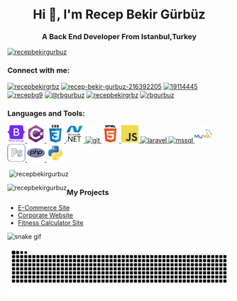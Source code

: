 <h1 align="center">Hi 👋, I'm Recep Bekir Gürbüz</h1>
<h3 align="center">A Back End Developer From Istanbul,Turkey</h3>

<p align="left"> <a href="https://github.com/ryo-ma/github-profile-trophy"><img src="https://github-profile-trophy.vercel.app/?username=recepbekirgurbuz" alt="recepbekirgurbuz" /></a> </p>

<h3 align="left">Connect with me:</h3>
<p align="left">
<a href="https://twitter.com/recepbekirgrbz" target="blank"><img align="center" src="https://raw.githubusercontent.com/rahuldkjain/github-profile-readme-generator/master/src/images/icons/Social/twitter.svg" alt="recepbekirgrbz" height="30" width="40" /></a>
<a href="https://linkedin.com/in/recep-bekir-gurbuz-216392205" target="blank"><img align="center" src="https://raw.githubusercontent.com/rahuldkjain/github-profile-readme-generator/master/src/images/icons/Social/linked-in-alt.svg" alt="recep-bekir-gurbuz-216392205" height="30" width="40" /></a>
<a href="https://stackoverflow.com/users/19114445" target="blank"><img align="center" src="https://raw.githubusercontent.com/rahuldkjain/github-profile-readme-generator/master/src/images/icons/Social/stack-overflow.svg" alt="19114445" height="30" width="40" /></a>
<a href="https://instagram.com/recepbg9" target="blank"><img align="center" src="https://raw.githubusercontent.com/rahuldkjain/github-profile-readme-generator/master/src/images/icons/Social/instagram.svg" alt="recepbg9" height="30" width="40" /></a>
<a href="https://www.youtube.com/c/@rbgurbuz" target="blank"><img align="center" src="https://raw.githubusercontent.com/rahuldkjain/github-profile-readme-generator/master/src/images/icons/Social/youtube.svg" alt="@rbgurbuz" height="30" width="40" /></a>
<a href="https://www.codechef.com/users/recepbekirgrbz" target="blank"><img align="center" src="https://cdn.jsdelivr.net/npm/simple-icons@3.1.0/icons/codechef.svg" alt="recepbekirgrbz" height="30" width="40" /></a>
<a href="https://discord.gg/rbgurbuz" target="blank"><img align="center" src="https://raw.githubusercontent.com/rahuldkjain/github-profile-readme-generator/master/src/images/icons/Social/discord.svg" alt="rbgurbuz" height="30" width="40" /></a>
</p>

<h3 align="left">Languages and Tools:</h3>
<p align="left"> <a href="https://getbootstrap.com" target="_blank" rel="noreferrer"> <img src="https://raw.githubusercontent.com/devicons/devicon/master/icons/bootstrap/bootstrap-plain-wordmark.svg" alt="bootstrap" width="40" height="40"/> </a> <a href="https://www.w3schools.com/cs/" target="_blank" rel="noreferrer"> <img src="https://raw.githubusercontent.com/devicons/devicon/master/icons/csharp/csharp-original.svg" alt="csharp" width="40" height="40"/> </a> <a href="https://www.w3schools.com/css/" target="_blank" rel="noreferrer"> <img src="https://raw.githubusercontent.com/devicons/devicon/master/icons/css3/css3-original-wordmark.svg" alt="css3" width="40" height="40"/> </a> <a href="https://dotnet.microsoft.com/" target="_blank" rel="noreferrer"> <img src="https://raw.githubusercontent.com/devicons/devicon/master/icons/dot-net/dot-net-original-wordmark.svg" alt="dotnet" width="40" height="40"/> </a> <a href="https://git-scm.com/" target="_blank" rel="noreferrer"> <img src="https://www.vectorlogo.zone/logos/git-scm/git-scm-icon.svg" alt="git" width="40" height="40"/> </a> <a href="https://www.w3.org/html/" target="_blank" rel="noreferrer"> <img src="https://raw.githubusercontent.com/devicons/devicon/master/icons/html5/html5-original-wordmark.svg" alt="html5" width="40" height="40"/> </a> <a href="https://developer.mozilla.org/en-US/docs/Web/JavaScript" target="_blank" rel="noreferrer"> <img src="https://raw.githubusercontent.com/devicons/devicon/master/icons/javascript/javascript-original.svg" alt="javascript" width="40" height="40"/> </a> <a href="https://laravel.com/" target="_blank" rel="noreferrer"> <img src="https://laravel.com/img/logotype.min.svg" alt="laravel" width="40" height="40"/> </a> <a href="https://www.microsoft.com/en-us/sql-server" target="_blank" rel="noreferrer"> <img src="https://www.svgrepo.com/show/303229/microsoft-sql-server-logo.svg" alt="mssql" width="40" height="40"/> </a> <a href="https://www.mysql.com/" target="_blank" rel="noreferrer"> <img src="https://raw.githubusercontent.com/devicons/devicon/master/icons/mysql/mysql-original-wordmark.svg" alt="mysql" width="40" height="40"/> </a> <a href="https://www.photoshop.com/en" target="_blank" rel="noreferrer"> <img src="https://raw.githubusercontent.com/devicons/devicon/master/icons/photoshop/photoshop-line.svg" alt="photoshop" width="40" height="40"/> </a> <a href="https://www.php.net" target="_blank" rel="noreferrer"> <img src="https://raw.githubusercontent.com/devicons/devicon/master/icons/php/php-original.svg" alt="php" width="40" height="40"/> </a> <a href="https://www.python.org" target="_blank" rel="noreferrer"> <img src="https://raw.githubusercontent.com/devicons/devicon/master/icons/python/python-original.svg" alt="python" width="40" height="40"/> </a> </p>

<p>&nbsp;<img align="center" src="https://github-readme-stats.vercel.app/api?username=recepbekirgurbuz&show_icons=true&locale=en" alt="recepbekirgurbuz" /></p>

<p><img align="left" src="https://github-readme-stats.vercel.app/api/top-langs?username=recepbekirgurbuz&show_icons=true&locale=en&layout=compact" alt="recepbekirgurbuz" /></p>


### My Projects
- [E-Commerce Site](https://tncorganic.com/)
- [Corporate Website](http://dostudio.com.tr/)
- [Fitness Calculator Site](http://dostudio.com.tr/)

![snake gif](https://github.com/YOUR_USERNAME/YOUR_USERNAME/blob/output/github-contribution-grid-snake.gif)

<picture>
  <source media="(prefers-color-scheme: dark)" srcset="https://raw.githubusercontent.com/recepbekirgurbuz/recepbekirgurbuz/output/github-contribution-grid-snake-dark.svg">
  <source media="(prefers-color-scheme: light)" srcset="https://raw.githubusercontent.com/recepbekirgurbuz/recepbekirgurbuz/output/github-contribution-grid-snake.svg">
  <img alt="github contribution grid snake animation" src="https://raw.githubusercontent.com/recepbekirgurbuz/recepbekirgurbuz/output/github-contribution-grid-snake.svg">
</picture>

